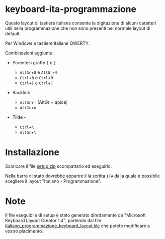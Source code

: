 # keyboard-ita-programmazione

Questo layout di tastiera italiana consente la
digitazione di alcuni caratteri utili nella programmazione 
che non sono presenti nel normale layout di default. 

Per Windows e tastiere italiane QWERTY.

Combinazioni aggiunte:

- Parentesi graffe `{` e `}` 
  - `AltGr`+`8` e `AltGr`+`9` 
  - `Ctrl`+`8` e `Ctrl`+`9`
  - `Ctrl`+`[` e `Ctrl`+`]`

- Backtick `
  - `AltGr`+`'` (AltGr + apice)
  - `AltGr`+`ù` 

- Tilde `~`
  - `Ctrl`+`\`
  - `AltGr`+`\`

# Installazione

Scaricare il file [setup.zip](setup.zip) scompattarlo ed eseguirlo. 

Nella barra di stato dovrebbe apparire il la scritta `ITA` dalla quale è possibile scegliere il layout "Italiano - Programmazione".

# Note 

Il file eseguibile di setup è stato generato direttamente da "Microsoft Keyboard Layout Creator 1.4", partendo dal file [italiano_programmazione_keyboard_layout.klc](italiano_programmazione_keyboard_layout.klc) che potete modificare a vostro piacimento.

